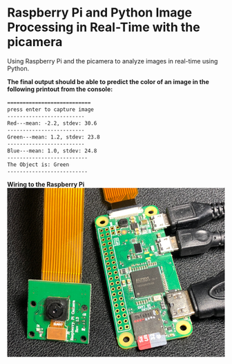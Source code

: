 # Raspberry Pi and Python Image Processing in Real-Time with the picamera
Using Raspberry Pi and the picamera to analyze images in real-time using Python.

**The final output should be able to predict the color of an image in the following printout from the console:**

```
===========================
press enter to capture image
-------------------------
Red---mean: -2.2, stdev: 30.6
-------------------------
Green---mean: 1.2, stdev: 23.8
-------------------------
Blue---mean: 1.0, stdev: 24.8
--------------------------
The Object is: Green
--------------------------
```
**Wiring to the Raspberry Pi**
![alt text](/picamera_rpi_blog_logo.JPG)
